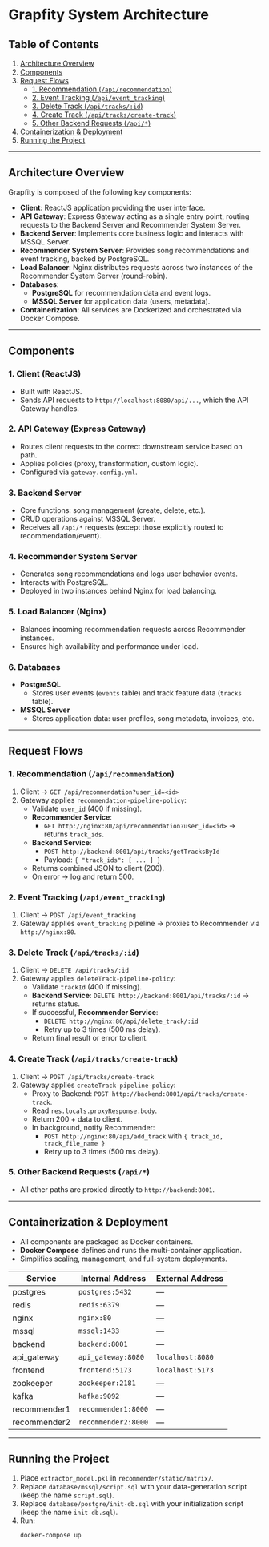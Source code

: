 # Grapfity System Architecture

## Table of Contents
1. [Architecture Overview](#architecture-overview)  
2. [Components](#components)  
3. [Request Flows](#request-flows)  
   - [1. Recommendation (`/api/recommendation`)](#1-recommendation-apirecommendation)  
   - [2. Event Tracking (`/api/event_tracking`)](#2-event-tracking-apievent_tracking)  
   - [3. Delete Track (`/api/tracks/:id`)](#3-delete-track-apitracksid)  
   - [4. Create Track (`/api/tracks/create-track`)](#4-create-track-apitrackscreate-track)  
   - [5. Other Backend Requests (`/api/*`)](#5-other-backend-requests-apis)  
4. [Containerization & Deployment](#containerization--deployment)  
5. [Running the Project](#running-the-project)  

---

## Architecture Overview

Grapfity is composed of the following key components:

- **Client**: ReactJS application providing the user interface.  
- **API Gateway**: Express Gateway acting as a single entry point, routing requests to the Backend Server and Recommender System Server.  
- **Backend Server**: Implements core business logic and interacts with MSSQL Server.  
- **Recommender System Server**: Provides song recommendations and event tracking, backed by PostgreSQL.  
- **Load Balancer**: Nginx distributes requests across two instances of the Recommender System Server (round-robin).  
- **Databases**:  
  - **PostgreSQL** for recommendation data and event logs.  
  - **MSSQL Server** for application data (users, metadata).  
- **Containerization**: All services are Dockerized and orchestrated via Docker Compose.

---

## Components

### 1. Client (ReactJS)
- Built with ReactJS.  
- Sends API requests to `http://localhost:8080/api/...`, which the API Gateway handles.

### 2. API Gateway (Express Gateway)
- Routes client requests to the correct downstream service based on path.  
- Applies policies (proxy, transformation, custom logic).  
- Configured via `gateway.config.yml`.

### 3. Backend Server
- Core functions: song management (create, delete, etc.).  
- CRUD operations against MSSQL Server.  
- Receives all `/api/*` requests (except those explicitly routed to recommendation/event).

### 4. Recommender System Server
- Generates song recommendations and logs user behavior events.  
- Interacts with PostgreSQL.  
- Deployed in two instances behind Nginx for load balancing.

### 5. Load Balancer (Nginx)
- Balances incoming recommendation requests across Recommender instances.  
- Ensures high availability and performance under load.

### 6. Databases
- **PostgreSQL**  
  - Stores user events (`events` table) and track feature data (`tracks` table).  
- **MSSQL Server**  
  - Stores application data: user profiles, song metadata, invoices, etc.

---

## Request Flows

### 1. Recommendation (`/api/recommendation`)
1. Client → `GET /api/recommendation?user_id=<id>`  
2. Gateway applies `recommendation-pipeline-policy`:  
   - Validate `user_id` (400 if missing).  
   - **Recommender Service**:  
     - `GET http://nginx:80/api/recommendation?user_id=<id>` → returns `track_ids`.  
   - **Backend Service**:  
     - `POST http://backend:8001/api/tracks/getTracksById`  
     - Payload: `{ "track_ids": [ ... ] }`  
   - Returns combined JSON to client (200).  
   - On error → log and return 500.

### 2. Event Tracking (`/api/event_tracking`)
1. Client → `POST /api/event_tracking`  
2. Gateway applies `event_tracking` pipeline → proxies to Recommender via `http://nginx:80`.

### 3. Delete Track (`/api/tracks/:id`)
1. Client → `DELETE /api/tracks/:id`  
2. Gateway applies `deleteTrack-pipeline-policy`:  
   - Validate `trackId` (400 if missing).  
   - **Backend Service**: `DELETE http://backend:8001/api/tracks/:id` → returns status.  
   - If successful, **Recommender Service**:  
     - `DELETE http://nginx:80/api/delete_track/:id`  
     - Retry up to 3 times (500 ms delay).  
   - Return final result or error to client.

### 4. Create Track (`/api/tracks/create-track`)
1. Client → `POST /api/tracks/create-track`  
2. Gateway applies `createTrack-pipeline-policy`:  
   - Proxy to Backend: `POST http://backend:8001/api/tracks/create-track`.  
   - Read `res.locals.proxyResponse.body`.  
   - Return 200 + data to client.  
   - In background, notify Recommender:  
     - `POST http://nginx:80/api/add_track` with `{ track_id, track_file_name }`  
     - Retry up to 3 times (500 ms delay).

### 5. Other Backend Requests (`/api/*`)
- All other paths are proxied directly to `http://backend:8001`.

---

## Containerization & Deployment

- All components are packaged as Docker containers.  
- **Docker Compose** defines and runs the multi-container application.  
- Simplifies scaling, management, and full-system deployments.

| Service       | Internal Address      | External Address        |
|---------------|-----------------------|-------------------------|
| postgres      | `postgres:5432`       | —                       |
| redis         | `redis:6379`          | —                       |
| nginx         | `nginx:80`            | —                       |
| mssql         | `mssql:1433`          | —                       |
| backend       | `backend:8001`        | —                       |
| api_gateway   | `api_gateway:8080`    | `localhost:8080`        |
| frontend      | `frontend:5173`       | `localhost:5173`        |
| zookeeper     | `zookeeper:2181`      | —                       |
| kafka         | `kafka:9092`          | —                       |
| recommender1  | `recommender1:8000`   | —                       |
| recommender2  | `recommender2:8000`   | —                       |

---

## Running the Project

1. Place `extractor_model.pkl` in `recommender/static/matrix/`.  
2. Replace `database/mssql/script.sql` with your data-generation script (keep the name `script.sql`).  
3. Replace `database/postgre/init-db.sql` with your initialization script (keep the name `init-db.sql`).  
4. Run:
   ```bash
   docker-compose up
